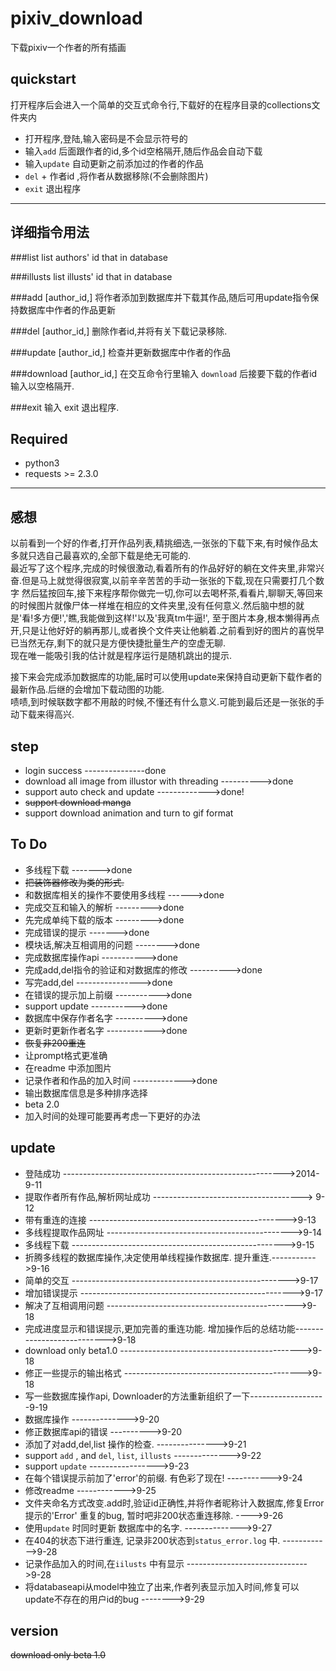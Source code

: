 pixiv_download
===================
下载pixiv一个作者的所有插画



quickstart
------------
打开程序后会进入一个简单的交互式命令行,下载好的在程序目录的collections文件夹内

- 打开程序,登陆,输入密码是不会显示符号的
- 输入`add` 后面跟作者的id,多个id空格隔开,随后作品会自动下载
- 输入`update` 自动更新之前添加过的作者的作品
- `del` + 作者id ,将作者从数据移除(不会删除图片)
- `exit` 退出程序

* * *

详细指令用法
-----------------

###list
list authors' id that in database

###illusts
list illusts' id that in database


###add [author_id,]
将作者添加到数据库并下载其作品,随后可用update指令保持数据库中作者的作品更新

###del [author_id,]
删除作者id,并将有关下载记录移除.

###update [author_id,]
检查并更新数据库中作者的作品

###download [author_id,]
在交互命令行里输入 `download` 后接要下载的作者id 输入以空格隔开.

###exit
输入 exit 退出程序.


Required
----------------
- python3 
- requests >= 2.3.0

* * *

感想
-----------------
以前看到一个好的作者,打开作品列表,精挑细选,一张张的下载下来,有时候作品太多就只选自己最喜欢的,全部下载是绝无可能的.  
最近写了这个程序,完成的时候很激动,看着所有的作品好好的躺在文件夹里,非常兴奋.但是马上就觉得很寂寞,以前辛辛苦苦的手动一张张的下载,现在只需要打几个数字
然后猛按回车,接下来程序帮你做完一切,你可以去喝杯茶,看看片,聊聊天,等回来的时候图片就像尸体一样堆在相应的文件夹里,没有任何意义.然后脑中想的就是'看!多方便!','瞧,我能做到这样!'以及'我真tm牛逼!',
至于图片本身,根本懒得再点开,只是让他好好的躺再那儿,或者换个文件夹让他躺着.之前看到好的图片的喜悦早已当然无存,剩下的就只是方便快捷批量生产的空虚无聊.  
现在唯一能吸引我的估计就是程序运行是随机跳出的提示.

接下来会完成添加数据库的功能,届时可以使用update来保持自动更新下载作者的最新作品.后继的会增加下载动图的功能.  
啧啧,到时候联数字都不用敲的时候,不懂还有什么意义.可能到最后还是一张张的手动下载来得高兴.



step
-----------

-  login success ---------------done
-  download all image from illustor with threading ---------->done
-  support auto check and update ------------->done!
-  ~~support download manga~~  
-  support download animation and turn to gif format

To Do
-------------
- 多线程下载  ------->done
- ~~把装饰器修改为类的形式.~~
- 和数据库相关的操作不要使用多线程 ------>done
- 完成交互和输入的解析 --------->done
- 先完成单纯下载的版本 --------->done
- 完成错误的提示 ------->done
- 模块话,解决互相调用的问题 -------->done
- 完成数据库操作api  ----------->done
- 完成add,del指令的验证和对数据库的修改 ---------->done
- 写完add,del ---------------->done
- 在错误的提示加上前缀 ----------->done
- support update ----------->done
- 数据库中保存作者名字 ---------->done
- 更新时更新作者名字 ------------>done
- ~~恢复非200重连~~
- 让prompt格式更准确
- 在readme 中添加图片
- 记录作者和作品的加入时间 ------------->done
- 输出数据库信息是多种排序选择
- beta 2.0
- 加入时间的处理可能要再考虑一下更好的办法 

update
------------
- 登陆成功 ------------------------------------------------------->2014-9-11
- 提取作者所有作品,解析网址成功 -------------------------------------> 9-12
- 带有重连的连接  ------------------------------------------------->9-13
- 多线程提取作品网址 ---------------------------------------------->9-14
- 多线程下载 ----------------------------------------------------->9-15
- 折腾多线程的数据库操作,决定使用单线程操作数据库. 提升重连.----------->9-16
- 简单的交互 ------------------------------------------------------>9-17
- 增加错误提示 ----------------------------------------------------->9-17
- 解决了互相调用问题 ----------------------------------------------->9-18
- 完成进度显示和错误提示,更加完善的重连功能. 增加操作后的总结功能--------------------------->9-18
- download only beta1.0   --------------------------------------------->9-18
- 修正一些提示的输出格式 -------------------------------------------->9-18
- 写一些数据库操作api, Downloader的方法重新组织了一下-------------------9-19
- 数据库操作 -------------->9-20
- 修正数据库api的错误 ---------->9-20
- 添加了对add,del,list 操作的检查. --------------->9-21
- support `add` , and `del`, `list`, `illusts`  -------------->9-22
- support `update` ----------------->9-23
- 在每个错误提示前加了'error'的前缀. 有色彩了现在! ----------->9-24
- 修改readme ------------>9-25
- 文件夹命名方式改变.add时,验证id正确性,并将作者昵称计入数据库,修复Error提示的'Error' 重复的bug, 暂时吧非200状态重连移除. ---->9-26
- 使用`update` 时同时更新 数据库中的名字. -------------->9-27
- 在404的状态下进行重连, 记录非200状态到`status_error.log` 中. ------------>9-28
- 记录作品加入的时间,在`iilusts` 中有显示 ------------------------------>9-28
- 将databaseapi从model中独立了出来,作者列表显示加入时间,修复可以update不存在的用户id的bug -------->9-29


version
----------------
~~download only beta 1.0~~